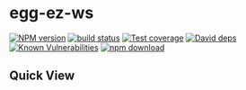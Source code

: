 # egg-ez-ws

[![NPM version][npm-image]][npm-url]
[![build status][travis-image]][travis-url]
[![Test coverage][codecov-image]][codecov-url]
[![David deps][david-image]][david-url]
[![Known Vulnerabilities][snyk-image]][snyk-url]
[![npm download][download-image]][download-url]

[npm-image]: https://img.shields.io/npm/v/egg-ez-ws.svg?style=flat-square
[npm-url]: https://npmjs.org/package/egg-ez-ws
[travis-image]: https://img.shields.io/travis/zhang740/egg-ez-ws.svg?style=flat-square
[travis-url]: https://travis-ci.org/zhang740/egg-ez-ws
[codecov-image]: https://codecov.io/github/zhang740/egg-ez-ws/coverage.svg?branch=master
[codecov-url]: https://codecov.io/github/zhang740/egg-ez-ws?branch=master
[david-image]: https://img.shields.io/david/zhang740/egg-ez-ws.svg?style=flat-square
[david-url]: https://david-dm.org/zhang740/egg-ez-ws
[snyk-image]: https://snyk.io/test/npm/egg-ez-ws/badge.svg?style=flat-square
[snyk-url]: https://snyk.io/test/npm/egg-ez-ws
[download-image]: https://img.shields.io/npm/dm/egg-ez-ws.svg?style=flat-square
[download-url]: https://npmjs.org/package/egg-ez-ws

## Quick View
